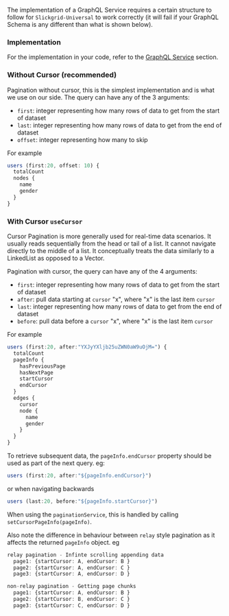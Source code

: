 The implementation of a GraphQL Service requires a certain structure to follow for `Slickgrid-Universal` to work correctly (it will fail if your GraphQL Schema is any different than what is shown below).

### Implementation
For the implementation in your code, refer to the [GraphQL Service](../GraphQL.md) section.

### Without Cursor (recommended)
Pagination without cursor, this is the simplest implementation and is what we use on our side. The query can have any of the 3 arguments:
- `first`: integer representing how many rows of data to get from the start of dataset
- `last`: integer representing how many rows of data to get from the end of dataset
- `offset`: integer representing how many to skip

For example
```ts
users (first:20, offset: 10) {
  totalCount
  nodes {
    name
    gender
  }
}
```

### With Cursor `useCursor`
Cursor Pagination is more generally used for real-time data scenarios. It usually reads sequentially from the head or tail of a list. It cannot navigate directly to the middle of a list. It conceptually treats the data similarly to a LinkedList as opposed to a Vector.

Pagination with cursor, the query can have any of the 4 arguments:
- `first`: integer representing how many rows of data to get from the start of dataset
- `after`: pull data starting at `cursor` "x", where "x" is the last item `cursor`
- `last`: integer representing how many rows of data to get from the end of dataset
- `before`: pull data before a `cursor` "x", where "x" is the last item `cursor`

For example
```ts
users (first:20, after:"YXJyYXljb25uZWN0aW9uOjM=") {
  totalCount
  pageInfo {
    hasPreviousPage
    hasNextPage
    startCursor
    endCursor
  }
  edges {
    cursor
    node {
      name
      gender
    }
  }
}
```

To retrieve subsequent data, the `pageInfo.endCursor` property should be used as part of the next query.
eg:
```ts
users (first:20, after:"${pageInfo.endCursor}")
```

or when navigating backwards
```ts
users (last:20, before:"${pageInfo.startCursor}")
```

When using the `paginationService`, this is handled by calling `setCursorPageInfo(pageInfo)`.

Also note the difference in behaviour between `relay` style pagination as it affects the returned `pageInfo` object.
eg
```ts
relay pagination - Infinte scrolling appending data
  page1: {startCursor: A, endCursor: B }
  page2: {startCursor: A, endCursor: C }
  page3: {startCursor: A, endCursor: D }

non-relay pagination - Getting page chunks
  page1: {startCursor: A, endCursor: B }
  page2: {startCursor: B, endCursor: C }
  page3: {startCursor: C, endCursor: D }
```